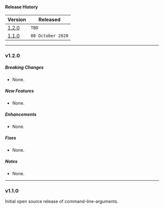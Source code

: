 #### Release History

| Version | Released |
| --- | --- |
|[1.2.0](#v120)| `TBD` |
| [1.1.0](#v110) | `08 October 2020` |

---

### v1.2.0

##### Breaking Changes
* None.

##### New Features
* None.

##### Enhancements
* None.

##### Fixes
* None.

##### Notes
* None.

---

### v1.1.0

Initial open source release of command-line-arguments.